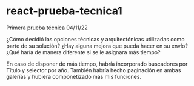 # react-prueba-tecnica1

Primera prueba técnica 04/11/22

¿Cómo decidió las opciones técnicas y arquitectónicas utilizadas como parte de su solución?
¿Hay alguna mejora que pueda hacer en su envío?
¿Qué haría de manera diferente si se le asignara más tiempo?

En caso de disponer de más tiempo, habría incorporado buscadores por Título y selector por año. También habría hecho paginación en ambas galerías y hubiera componetizado más mis funciones.
